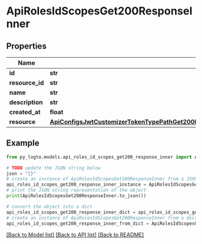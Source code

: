 # ApiRolesIdScopesGet200ResponseInner


## Properties

Name | Type | Description | Notes
------------ | ------------- | ------------- | -------------
**id** | **str** |  | 
**resource_id** | **str** |  | 
**name** | **str** |  | 
**description** | **str** |  | 
**created_at** | **float** |  | 
**resource** | [**ApiConfigsJwtCustomizerTokenTypePathGet200ResponseOneOfContextSampleUserRolesInnerScopesInnerResource**](ApiConfigsJwtCustomizerTokenTypePathGet200ResponseOneOfContextSampleUserRolesInnerScopesInnerResource.md) |  | 

## Example

```python
from py_logto.models.api_roles_id_scopes_get200_response_inner import ApiRolesIdScopesGet200ResponseInner

# TODO update the JSON string below
json = "{}"
# create an instance of ApiRolesIdScopesGet200ResponseInner from a JSON string
api_roles_id_scopes_get200_response_inner_instance = ApiRolesIdScopesGet200ResponseInner.from_json(json)
# print the JSON string representation of the object
print(ApiRolesIdScopesGet200ResponseInner.to_json())

# convert the object into a dict
api_roles_id_scopes_get200_response_inner_dict = api_roles_id_scopes_get200_response_inner_instance.to_dict()
# create an instance of ApiRolesIdScopesGet200ResponseInner from a dict
api_roles_id_scopes_get200_response_inner_from_dict = ApiRolesIdScopesGet200ResponseInner.from_dict(api_roles_id_scopes_get200_response_inner_dict)
```
[[Back to Model list]](../README.md#documentation-for-models) [[Back to API list]](../README.md#documentation-for-api-endpoints) [[Back to README]](../README.md)


